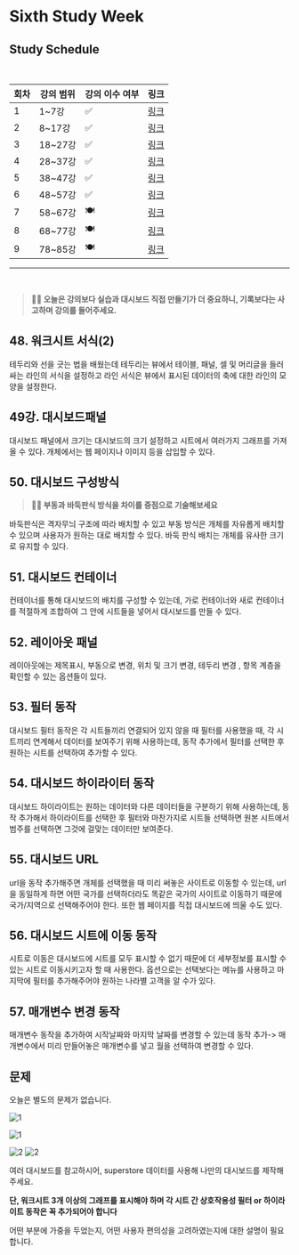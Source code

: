 # Sixth Study Week


## Study Schedule
<br>

| 회차 | 강의 범위   | 강의 이수 여부 | 링크                                                                                                     |
|------|-------------|----------------|--------------------------------------------------------------------------------------------------------|
| 1    | 1~7강       | ✅              | [링크](https://www.youtube.com/watch?v=AXkaUrJs-Ko&list=PL87tgIIryGsa5vdz6MsaOEF8PK-YqK3fz&index=84)    |
| 2    | 8~17강      | ✅              | [링크](https://www.youtube.com/watch?v=AXkaUrJs-Ko&list=PL87tgIIryGsa5vdz6MsaOEF8PK-YqK3fz&index=75)    |
| 3    | 18~27강     | ✅              | [링크](https://www.youtube.com/watch?v=AXkaUrJs-Ko&list=PL87tgIIryGsa5vdz6MsaOEF8PK-YqK3fz&index=65)    |
| 4    | 28~37강     | ✅              | [링크](https://www.youtube.com/watch?v=e6J0Ljd6h44&list=PL87tgIIryGsa5vdz6MsaOEF8PK-YqK3fz&index=55)    |
| 5    | 38~47강     | ✅              | [링크](https://www.youtube.com/watch?v=AXkaUrJs-Ko&list=PL87tgIIryGsa5vdz6MsaOEF8PK-YqK3fz&index=45)    |
| 6    | 48~57강     | ✅              | [링크](https://www.youtube.com/watch?v=AXkaUrJs-Ko&list=PL87tgIIryGsa5vdz6MsaOEF8PK-YqK3fz&index=35)    |
| 7    | 58~67강     | 🍽️             | [링크](https://www.youtube.com/watch?v=AXkaUrJs-Ko&list=PL87tgIIryGsa5vdz6MsaOEF8PK-YqK3fz&index=25)    |
| 8    | 68~77강     | 🍽️             | [링크](https://www.youtube.com/watch?v=AXkaUrJs-Ko&list=PL87tgIIryGsa5vdz6MsaOEF8PK-YqK3fz&index=15)    |
| 9    | 78~85강     | 🍽️             | [링크](https://www.youtube.com/watch?v=AXkaUrJs-Ko&list=PL87tgIIryGsa5vdz6MsaOEF8PK-YqK3fz&index=5)     |
---

<br/>
<!-- 여기까진 그대로 둬 주세요-->

> **🧞‍♀️ 오늘은 강의보다 실습과 대시보드 직접 만들기가 더 중요하니, 기록보다는 사고하며 강의를 들어주세요.**

## 48. 워크시트 서식(2)

<!-- 워크시트에 관해 본 강의에서 알게 된 점을 적어주세요 -->
테두리와 선을 긋는 법을 배웠는데 테두리는 뷰에서 테이블, 패널, 셀 및 머리글을 들러싸는 라인의 서식을 설정하고 라인 서식은 뷰에서 표시된 데이터의 축에 대한 라인의 모양을 설정한다.


## 49강. 대시보드패널

<!-- 대시보드패널 강의에서 알게 된 점을 적어주세요. -->
대시보드 패널에서 크기는 대시보드의 크기 설정하고 시트에서 여러가지 그래프를 가져올 수 있다. 개체에서는 웹 페이지나 이미지 등을 삽입할 수 있다.

## 50. 대시보드 구성방식

<!-- 알게 된 점을 적고, 아래 질문에 답해보세요 :) -->

> **🧞‍♀️ 부동과 바둑판식 방식을 차이를 중점으로 기술해보세요**

바둑판식은 격자무늬 구조에 따라 배치할 수 있고 부동 방식은 개체를 자유롭게 배치할 수 있으며 사용자가 원하는 대로 배치할 수 있다. 바둑 판식 배치는 개체를 유사한 크기로 유지할 수 있다.


## 51. 대시보드 컨테이너
컨테이너를 통해 대시보드의 배치를 구성할 수 있는데, 가로 컨테이너와 새로 컨테이너를 적절하게 조합하여 그 안에 시트들을 넣어서 대시보드를 만들 수 있다.

## 52. 레이아웃 패널
레이아웃에는 제목표시, 부동으로 변경, 위치 및 크기 변경, 테두리 변경 , 항목 계층을 확인할 수 있는 옵션들이 있다.
## 53. 필터 동작

<!-- 필터 동작에 대해 알게 된 점을 적어주세요 -->
대시보드 필터 동작은 각 시트들끼리 연결되어 있지 않을 때 필터를 사용했을 때, 각 시트끼리 연계해서 데이터를 보여주기 위해 사용하는데, 동작 추가에서 필터를 선택한 후 원하는 시트를 선택하여 추가할 수 있다.
## 54. 대시보드 하이라이터 동작

<!-- 하이라이터에 대해 알게 된 점을 적어주세요 -->
대시보드 하이라이트는 원하는 데이터와 다른 데이터들을 구분하기 위해 사용하는데, 동작 추가해서 하이라이트를 선택한 후 필터와 마찬가지로 시트들 선택하면 원본 시트에서 범주를 선택하면 그것에 걸맞는 데이터만 보여준다.

## 55. 대시보드 URL

<!-- URL에 대해 알게 된 점을 적어주세요 -->
url을 동작 추가해주면 개체를 선택했을 때 미리 써놓은 사이트로 이동할 수 있는데, url을 동일하게 하면 어떤 국가를 선택하더라도 똑같은 국가의 사이트로 이동하기 때문에 국가/지역으로 선택해주어야 한다. 또한 웹 페이지를 직접 대시보드에 띄울 수도 있다.

## 56. 대시보드 시트에 이동 동작

<!-- 대시보드 시트에 이동에 대해 알게 된 점을 적어주세요!-->
시트로 이동은 대시보드에 시트를 모두 표시할 수 없기 때문에 더 세부정보를 표시할 수 있는 시트로 이동시키고자 할 때 사용한다. 옵션으로는 선택보다는 메뉴를 사용하고 마지막에 필터를 추가해주어야 원하는 나라별 고객을 알 수가 있다.
## 57. 매개변수 변경 동작

<!-- 매개변수 변경 동작에 대해 알게 된 점을 적어주세요!-->
매개변수 동작을 추가하여 시작날짜와 마지막 날짜를 변경할 수 있는데 동작 추가-> 매개변수에서 미리 만들어놓은 매개변수를 넣고 월을 선택하여 변경할 수 있다.
## 문제

오늘은 별도의 문제가 없습니다. 

![1](../study/img/3rd%20study/1688556627184.png)

![1](../study/img/3rd%20study/Global%20SuperStore%20Dashboard.png)

![2](../study/img/3rd%20study/images.jpeg)
![2](../study/img/3rd%20study/maxresdefault.jpg)

여러 대시보드를 참고하시어, superstore 데이터를 사용해 나만의 대시보드를 제작해주세요.

**단, 워크시트 3개 이상의 그래프를 표시해야 하며 각 시트 간 상호작용성 필터 or 하이라이트 동작은 꼭 추가되어야 합니다**

어떤 부분에 가중을 두었는지, 어떤 사용자 편의성을 고려하였는지에 대한 설명이 필요합니다.
